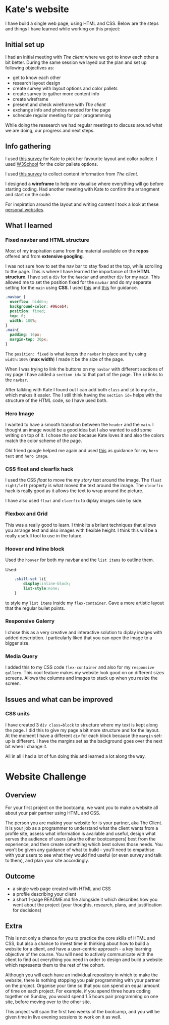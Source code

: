 # Kate's website 

I have build a single web page, using HTML and CSS.  Below are the steps and things I have learned while working on this project:

## Initial set up 

I had an initial meeting with _The client_ where we got to know each other a bit better. During the same session we layed out the plan and set up following objectives as:

* get to know each other 
* research layout design 
* create survey with layout options and color pallets
* create survey to gather more content info
* create wireframe
* present and check wireframe with _The client_
* exchange info and photos needed for the page
* schedule regular meeting for pair programming 

While doing the reasearch we had regular meetings to discuss around what we are doing, our progress and next steps. 

## Info gathering

I used [this survey](https://docs.google.com/forms/d/e/1FAIpQLSc07OIUW2kmO5TVBpccaRN8i7zCpBwx8GgLBAIkaXsaB--37Q/viewform?usp=sf_link) for Kate to pick her favourite layout and collor pallete. I used [W3School](https://www.w3schools.com/colors/colors_palettes.asp) for the color pallete options. 

I used [this survey](https://docs.google.com/forms/d/e/1FAIpQLSfSIawvVidNMcOGtmCbKLgnioHM78wjvPK80QjR1m_gmoDd0g/viewform?usp=sf_link) to collect content information from _The client_.

I designed a **wireframe** to help me visualise where everything will go before starting coding.  Had another meeting with Kate to confirm the arrangment and start on the code. 

For inspiration around the layout and writing content I took a look at these [personal websites](https://www.themuse.com/advice/the-35-best-personal-websites-weve-ever-seen). 



## What I learned

### Fixed navbar and HTML structure

Most of my inspiration came from the material available on the **repos** offered and from **extensive googling**. 

I was not sure how to set the nav bar to stay fixed at the top, while scrolling to the page. This is where I have learned the importance of the **HTML structure**.  I have set a `div` for the `header` and another `div` for my `main`. This allowed me to set the position fixed for the `navbar` and do my separate setting for the `main` using **CSS**.  I used [this](https://www.w3schools.com/howto/howto_css_fixed_menu.asp) and [this](https://www.w3schools.com/howto/howto_js_topnav.asp) for guidance. 

```CSS
.navbar {
  overflow: hidden;
  background-color: #96ceb4;
  position: fixed;
  top: 0;
  width: 100%;
}
.main{
  padding: 16px;
  margin-top: 30px;
}
```
The `position: fixed` is what keeps the `navbar` in place and by using `width:100%` (**max width**) I made it be the size of the page. 

When I was trying to link the buttons on my `navbar` with different sections of my page I have added a `section id=` to that part of the page. The `id` links to the `navbar`. 
 
After talkling with Kate I found out I can add both `class` and `id` to my `div` , which makes it easier.  The I still think having the `section id=` helps with the structure of the HTML code, so I have used both. 

 ### Hero Image

 I wanted to have a smooth transition between the `header` and the `main`. I thought an image would be a good idea but I also wanted to add some writing on top of it. I chose *the sea* becasue Kate loves it and also the colors match the color scheme of the page. 

Old friend google helped me again and used [this](https://www.w3schools.com/cssref/tryit.asp?filename=trycss3_background_hero) as guidance for my `hero text` and `hero image`. 

### CSS float and clearfix hack

I used the CSS *float* to move the *my story* text around the image.  The `float right/left` property is what moved the text around the image. The `clearfix` hack is really good as it allows the text to wrap around the picture. 

I have also used `float` and `claerfix` to diplay images side by side. 

### Flexbox and Grid

This was a really good to learn. I think its a briiant techniques that allows you arrange text and also images with flexible height. I think this will be a really usefull tool to use in the future. 

### Hoover and Inline block

Used the `hoover` for both my navbar and the `list items` to outline them. 

Used:

```CSS
    .skill-set li{
        display:inline-block;
	    list-style:none;
    }
 ``` 
 to style my `list items` inside my `flex-container`. Gave a more artistic layout that the regular bullet points. 

 ### Responsive Galerry

 I chose this as a very creative and interactive solution to diplay images with added description. I particularly liked that you can open the image to a bigger size. 

 ### Media Query

 I added this to my CSS code `flex-container` and also for my `responsive gallery`. This cool feature makes my website look good on on different sizes screens. Allows the columns and images to stack up when you resize the screen. 

 ## Issues and what can be improved

 ### CSS units

 I have created 3 `div class=block` to structure where my text is kept along the page.  I did this to give my page a bit more structure and for the layout. At the moment I have a different `div` for each block because the `margin` set-up is different. I have the margins set as the background goes over the next bit when I change it. 

All in all I had a lot of fun doing this and learned a lot along the way.  

# Website Challenge

## Overview

For your first project on the bootcamp, we want you to make a website all about your pair partner using HTML and CSS.

The person you are making your website for is your partner, aka The Client. It is your job as a programmer to understand what the client wants from a profile site, assess what information is available and useful, design what serves the audience of users (aka the other bootcampers) best from the experience, and then create something which best solves those needs. You won't be given any guidance of what to build - you'll need to empathise with your users to see what they would find useful (or even survey and talk to them), and plan your site accordingly.

## Outcome

- a single web page created with HTML and CSS
- a profile describing your client
- a short 1-page README.md file alongside it which describes how you went about the project (your thoughts, research, plans, and justification for decisions)

## Extra

This is not only a chance for you to practice the core skills of HTML and CSS, but also a chance to invest time in thinking about how to build a website for a client, and have a user-centric approach - a key learning objective of the course. You will need to actively communicate with the client to find out everything you need in order to design and build a website which represents them to the rest of the cohort.

Although you will each have an individual repository in which to make the website, there is nothing stopping you pair programming with your partner on the project. Organise your time so that you can spend an equal amount of time on each project. For example, if you spend three hours coding together on Sunday, you would spend 1.5 hours pair programming on one site, before moving over to the other site.

This project will span the first two weeks of the bootcamp, and you will be given time in live evening sessions to work on it as well.


























